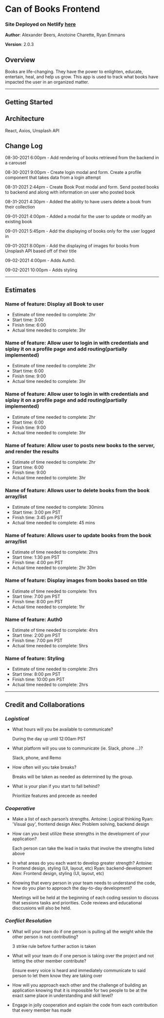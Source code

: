 # Can of Books Frontend

### Site Deployed on Netlify [here](https://can-of-books-frontend-supreme.netlify.app/)

**Author**: Alexander Beers, Anotoine Charette, Ryan Emmans

**Version**: 2.0.3

## Overview

Books are life-changing. They have the power to enlighten, educate, entertain, heal, and help us grow. This app is used to track what books have impacted the user in an organized matter.

- - -

## Getting Started

<!-- What are the steps that a user must take in order to build this app on their own machine and get it running? -->

## Architecture

React, Axios, Unsplash API

## Change Log

08-30-2021 6:00pm - Add rendering of books retrieved from the backend in a carousel

08-30-2021 9:00pm - Create login modal and form. Create a profile component that takes data from a login attempt

08-31-2021 2:44pm - Create Book Post modal and form. Send posted books to backend and along with information on user who posted book

08-31-2021 4:30pm - Added the ability to have users delete a book from their collection

09-01-2021 4:00pm - Added a modal for the user to update or modify an existing book

09-01-2021 5:45pm - Add the displaying of books only for the user logged in

09-01-2021 8:00pm - Add the displaying of images for books from Unsplash API based off of their title

09-02-2021 4:00pm - Adds Auth0.

09-02-2021 10:00pm - Adds styling

- - -

## Estimates

### Name of feature: Display all Book to user

- Estimate of time needed to complete: 2hr
- Start time: 3:00
- Finish time: 6:00
- Actual time needed to complete: 3hr

### Name of feature: Allow user to login in with credentials and siplay it on a profile page and add routing(partially implemented)

- Estimate of time needed to complete: 2hr
- Start time: 6:00
- Finish time: 9:00
- Actual time needed to complete: 3hr

### Name of feature: Allow user to login in with credentials and siplay it on a profile page and add routing(partially implemented)

- Estimate of time needed to complete: 2hr
- Start time: 6:00
- Finish time: 9:00
- Actual time needed to complete: 3hr

### Name of feature: Allow user to posts new books to the server, and render the results

- Estimate of time needed to complete: 2hr
- Start time: 6:00
- Finish time: 9:00
- Actual time needed to complete: 3hr

### Name of feature: Allows user to delete books from the book array/list

- Estimate of time needed to complete: 30mins
- Start time: 3:00 pm PST
- Finish time: 3:45 pm PST
- Actual time needed to complete: 45 mins

### Name of feature: Allows user to update books from the book array/list

- Estimate of time needed to complete: 2hrs
- Start time: 1:30 pm PST
- Finish time: 4:00 pm PST
- Actual time needed to complete: 2hr 30m

### Name of feature: Display images from books based on title

- Estimate of time needed to complete: 1hrs
- Start time: 7:00 pm PST
- Finish time: 8:00 pm PST
- Actual time needed to complete: 1hr

### Name of feature: Auth0

- Estimate of time needed to complete: 4hrs
- Start time: 2:00 pm PST
- Finish time: 7:00 pm PST
- Actual time needed to complete: 5hrs

### Name of feature: Styling

- Estimate of time needed to complete: 2hrs
- Start time: 8:00 pm PST
- Finish time: 10:00 pm PST
- Actual time needed to complete: 2hrs

- - -

## Credit and Collaborations

### _Logistical_

- What hours will you be available to communicate?

  During the day up until 12:00am PST

- What platform will you use to communicate (ie. Slack, phone …)?

  Slack, phone, and Remo

- How often will you take breaks?

  Breaks will be taken as needed as determined by the group.

- What is your plan if you start to fall behind?

  Prioritize features and precede as needed

### _Cooperative_

- Make a list of each parson’s strengths.
  Antoine: Logical thinking
  Ryan: 'Visual guy', frontend design
  Alex: Problem solving, backend design

- How can you best utilize these strengths in the development of your application?

  Each person can take the lead in tasks that involve the strengths listed above

- In what areas do you each want to develop greater strength?
  Antoine: Frontend design, styling (UI, layout, etc)
  Ryan: backend-development
  Alex: Frontend design, styling (UI, layout, etc)

- Knowing that every person in your team needs to understand the code, how do you plan to approach the day-to-day development?

  Meetings will be held at the beginning of each coding session to discuss that sessions tasks and priorities. Code reviews and educational disccusions will also be held.

### _Conflict Resolution_

- What will your team do if one person is pulling all the weight while the other person is not contributing?

  3 strike rule before further action is taken

- What will your team do if one person is taking over the project and not letting the other member contribute?

  Ensure every voice is heard and immediately communicate to said person to let them know they are taking over

- How will you approach each other and the challenge of building an application knowing that it is impossible for two people to be at the exact same place in understanding and skill level?

- Engage in jolly cooperation and explain the code from each contribution that every member has made
